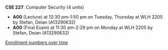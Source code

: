 **CSE 227**: Computer Security (4 units)

- **A00** (Lecture) at 12:30 pm–1:50 pm on Tuesday, Thursday at WLH 2205 by Stefan, Deian (A13290632)
- **A00** (Final Exam) at 11:30 am–2:29 pm on Monday at WLH 2205 by Stefan, Deian (A13290632)

[Enrollment numbers over time](./CSE227.tsv)
